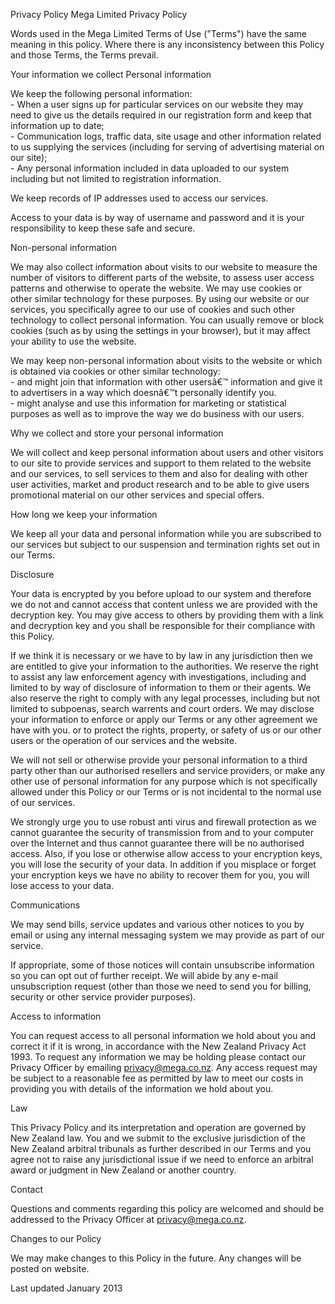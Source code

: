 Privacy Policy Mega Limited Privacy Policy

Words used in the Mega Limited Terms of Use ("Terms") have the same meaning in this policy. Where there is any inconsistency between this Policy and those Terms, the Terms prevail.

Your information we collect Personal information

We keep the following personal information:  
\- When a user signs up for particular services on our website they may need to give us the details required in our registration form and keep that information up to date;  
\- Communication logs, traffic data, site usage and other information related to us supplying the services (including for serving of advertising material on our site);  
\- Any personal information included in data uploaded to our system including but not limited to registration information.

We keep records of IP addresses used to access our services.

Access to your data is by way of username and password and it is your responsibility to keep these safe and secure.

Non-personal information

We may also collect information about visits to our website to measure the number of visitors to different parts of the website, to assess user access patterns and otherwise to operate the website. We may use cookies or other similar technology for these purposes. By using our website or our services, you specifically agree to our use of cookies and such other technology to collect personal information. You can usually remove or block cookies (such as by using the settings in your browser), but it may affect your ability to use the website.

We may keep non-personal information about visits to the website or which is obtained via cookies or other similar technology:  
\- and might join that information with other usersâ€™ information and give it to advertisers in a way which doesnâ€™t personally identify you.  
\- might analyse and use this information for marketing or statistical purposes as well as to improve the way we do business with our users.  

Why we collect and store your personal information

We will collect and keep personal information about users and other visitors to our site to provide services and support to them related to the website and our services, to sell services to them and also for dealing with other user activities, market and product research and to be able to give users promotional material on our other services and special offers.

How long we keep your information

We keep all your data and personal information while you are subscribed to our services but subject to our suspension and termination rights set out in our Terms.

Disclosure

Your data is encrypted by you before upload to our system and therefore we do not and cannot access that content unless we are provided with the decryption key. You may give access to others by providing them with a link and decryption key and you shall be responsible for their compliance with this Policy.

If we think it is necessary or we have to by law in any jurisdiction then we are entitled to give your information to the authorities. We reserve the right to assist any law enforcement agency with investigations, including and limited to by way of disclosure of information to them or their agents. We also reserve the right to comply with any legal processes, including but not limited to subpoenas, search warrents and court orders. We may disclose your information to enforce or apply our Terms or any other agreement we have with you. or to protect the rights, property, or safety of us or our other users or the operation of our services and the website.

We will not sell or otherwise provide your personal information to a third party other than our authorised resellers and service providers, or make any other use of personal information for any purpose which is not specifically allowed under this Policy or our Terms or is not incidental to the normal use of our services.

We strongly urge you to use robust anti virus and firewall protection as we cannot guarantee the security of transmission from and to your computer over the Internet and thus cannot guarantee there will be no authorised access. Also, if you lose or otherwise allow access to your encryption keys, you will lose the security of your data. In addition if you misplace or forget your encryption keys we have no ability to recover them for you, you will lose access to your data.

Communications

We may send bills, service updates and various other notices to you by email or using any internal messaging system we may provide as part of our service.

If appropriate, some of those notices will contain unsubscribe information so you can opt out of further receipt. We will abide by any e-mail unsubscription request (other than those we need to send you for billing, security or other service provider purposes).

Access to information

You can request access to all personal information we hold about you and correct it if it is wrong, in accordance with the New Zealand Privacy Act 1993. To request any information we may be holding please contact our Privacy Officer by emailing privacy@mega.co.nz. Any access request may be subject to a reasonable fee as permitted by law to meet our costs in providing you with details of the information we hold about you.

Law

This Privacy Policy and its interpretation and operation are governed by New Zealand law. You and we submit to the exclusive jurisdiction of the New Zealand arbitral tribunals as further described in our Terms and you agree not to raise any jurisdictional issue if we need to enforce an arbitral award or judgment in New Zealand or another country.

Contact

Questions and comments regarding this policy are welcomed and should be addressed to the Privacy Officer at privacy@mega.co.nz.

Changes to our Policy

We may make changes to this Policy in the future. Any changes will be posted on website.

Last updated January 2013
